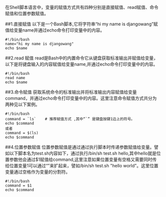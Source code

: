 在Shell脚本语言中，变量的赋值方式共有四种分别是直接赋值、read赋值、命令赋值和位置参数赋值。

##1.直接赋值
以下是一个Bash脚本,它将字符串“hi my name is djangowang”赋值给变量name并通过echo命令打印变量中的内容。
```
#!/bin/bash
name="hi my name is djangowang"   
echo $name
```

##2.read 赋值
read是Bash中的内置命令它从键盘获取标准输出并赋值给变量，以下是将键盘输入的内容赋值给变量name,并通过echo命令打印变量中的内容。
```
#!/bin/bash
read name  
echo $name
```
##3.命令赋值
获取系统命令的标准输出并将标准输出内容赋值给变量command，并通过echo命令打印变量中的内容。这里注意命令赋值方式共分为两种见以下案例。
```
#!/bin/bash
command = `ls`    # 推荐赋值方式 ,其中“`” 是键盘按键1边上的符号。 
echo $command
或者
command = $(ls)  
echo $command
```

##4.位置参数赋值
位置参数赋值是通过通过执行脚本时传递参数赋值给变量。譬如以下脚本名为test.sh内容如下，通过执行/bin/sh test.sh hello,其中hello就是位置参数他会通过$1赋值给command,这里注意如果位置变量有空格又需要同时传给位置变量1可以通过“”来扩起来，譬如/bin/sh test.sh "hello world"。这里位置变量通过空格作为变量的分割符。
```
#!/bin/bash
command = $1
echo $command
```


